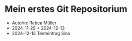 # Mein erstes Git Repositorium

- Autorin: Rabea Müller
- 2024-11-29 + 2024-12-13
- 2024-12-13 Testeintrag Sina
